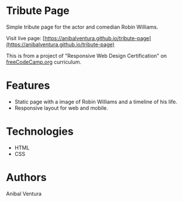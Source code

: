 # Tribute Page

Simple tribute page for the actor and comedian Robin Williams.

Visit live page: [https://anibalventura.github.io/tribute-page](https://anibalventura.github.io/tribute-page)

This is from a project of "Responsive Web Design Certification" on [freeCodeCamp.org](https://www.freecodecamp.org/learn/) curriculum.

# Features

- Static page with a image of Robin Williams and a timeline of his life.
- Responsive layout for web and mobile.

# Technologies

- HTML
- CSS

# Authors

Anibal Ventura
